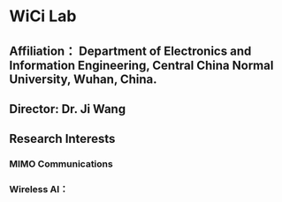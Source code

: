 # WiCi Lab
## Affiliation： Department of Electronics and Information Engineering, Central China Normal University, Wuhan, China.
## Director: Dr. Ji Wang
## Research Interests
### MIMO Communications
### Wireless AI：

